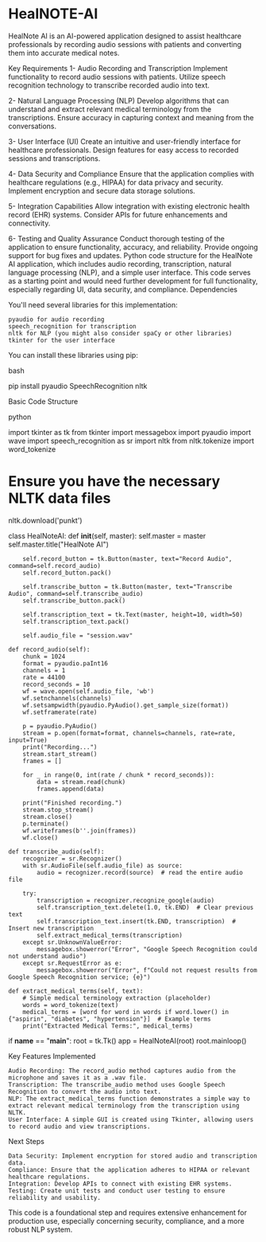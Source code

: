 # HealNOTE-AI
HealNote AI is an AI-powered application designed to assist healthcare professionals by recording audio sessions with patients and converting them into accurate medical notes.

Key Requirements
1- Audio Recording and Transcription
Implement functionality to record audio sessions with patients.
Utilize speech recognition technology to transcribe recorded audio into text.

2- Natural Language Processing (NLP)
Develop algorithms that can understand and extract relevant medical terminology from the transcriptions.
Ensure accuracy in capturing context and meaning from the conversations.

3- User Interface (UI)
Create an intuitive and user-friendly interface for healthcare professionals.
Design features for easy access to recorded sessions and transcriptions.

4- Data Security and Compliance
Ensure that the application complies with healthcare regulations (e.g., HIPAA) for data privacy and security.
Implement encryption and secure data storage solutions.

5- Integration Capabilities
Allow integration with existing electronic health record (EHR) systems.
Consider APIs for future enhancements and connectivity.

6- Testing and Quality Assurance
Conduct thorough testing of the application to ensure functionality, accuracy, and reliability.
Provide ongoing support for bug fixes and updates.
Python code structure for the HealNote AI application, which includes audio recording, transcription, natural language processing (NLP), and a simple user interface. This code serves as a starting point and would need further development for full functionality, especially regarding UI, data security, and compliance.
Dependencies

You'll need several libraries for this implementation:

    pyaudio for audio recording
    speech_recognition for transcription
    nltk for NLP (you might also consider spaCy or other libraries)
    tkinter for the user interface

You can install these libraries using pip:

bash

pip install pyaudio SpeechRecognition nltk

Basic Code Structure

python

import tkinter as tk
from tkinter import messagebox
import pyaudio
import wave
import speech_recognition as sr
import nltk
from nltk.tokenize import word_tokenize

# Ensure you have the necessary NLTK data files
nltk.download('punkt')

class HealNoteAI:
    def __init__(self, master):
        self.master = master
        self.master.title("HealNote AI")
        
        self.record_button = tk.Button(master, text="Record Audio", command=self.record_audio)
        self.record_button.pack()

        self.transcribe_button = tk.Button(master, text="Transcribe Audio", command=self.transcribe_audio)
        self.transcribe_button.pack()

        self.transcription_text = tk.Text(master, height=10, width=50)
        self.transcription_text.pack()

        self.audio_file = "session.wav"

    def record_audio(self):
        chunk = 1024
        format = pyaudio.paInt16
        channels = 1
        rate = 44100
        record_seconds = 10
        wf = wave.open(self.audio_file, 'wb')
        wf.setnchannels(channels)
        wf.setsampwidth(pyaudio.PyAudio().get_sample_size(format))
        wf.setframerate(rate)

        p = pyaudio.PyAudio()
        stream = p.open(format=format, channels=channels, rate=rate, input=True)
        print("Recording...")
        stream.start_stream()
        frames = []

        for _ in range(0, int(rate / chunk * record_seconds)):
            data = stream.read(chunk)
            frames.append(data)

        print("Finished recording.")
        stream.stop_stream()
        stream.close()
        p.terminate()
        wf.writeframes(b''.join(frames))
        wf.close()

    def transcribe_audio(self):
        recognizer = sr.Recognizer()
        with sr.AudioFile(self.audio_file) as source:
            audio = recognizer.record(source)  # read the entire audio file

        try:
            transcription = recognizer.recognize_google(audio)
            self.transcription_text.delete(1.0, tk.END)  # Clear previous text
            self.transcription_text.insert(tk.END, transcription)  # Insert new transcription
            self.extract_medical_terms(transcription)
        except sr.UnknownValueError:
            messagebox.showerror("Error", "Google Speech Recognition could not understand audio")
        except sr.RequestError as e:
            messagebox.showerror("Error", f"Could not request results from Google Speech Recognition service; {e}")

    def extract_medical_terms(self, text):
        # Simple medical terminology extraction (placeholder)
        words = word_tokenize(text)
        medical_terms = [word for word in words if word.lower() in {"aspirin", "diabetes", "hypertension"}]  # Example terms
        print("Extracted Medical Terms:", medical_terms)

if __name__ == "__main__":
    root = tk.Tk()
    app = HealNoteAI(root)
    root.mainloop()

Key Features Implemented

    Audio Recording: The record_audio method captures audio from the microphone and saves it as a .wav file.
    Transcription: The transcribe_audio method uses Google Speech Recognition to convert the audio into text.
    NLP: The extract_medical_terms function demonstrates a simple way to extract relevant medical terminology from the transcription using NLTK.
    User Interface: A simple GUI is created using Tkinter, allowing users to record audio and view transcriptions.

Next Steps

    Data Security: Implement encryption for stored audio and transcription data.
    Compliance: Ensure that the application adheres to HIPAA or relevant healthcare regulations.
    Integration: Develop APIs to connect with existing EHR systems.
    Testing: Create unit tests and conduct user testing to ensure reliability and usability.

This code is a foundational step and requires extensive enhancement for production use, especially concerning security, compliance, and a more robust NLP system.
